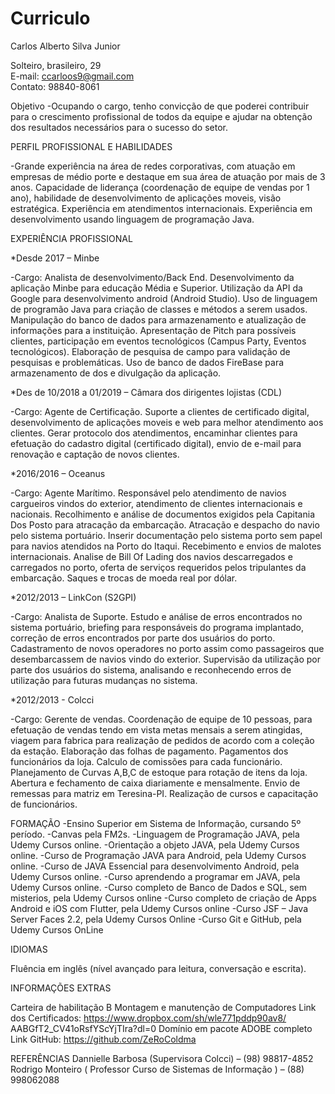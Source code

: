 # Curriculo

Carlos Alberto Silva Junior


Solteiro, brasileiro, 29		
E-mail: ccarloos9@gmail.com		
Contato: 98840-8061
  
  Objetivo
  -Ocupando o cargo, tenho convicção de que poderei contribuir para o crescimento profissional de todos da equipe e ajudar na obtenção dos resultados necessários para o sucesso do setor.
  
  PERFIL PROFISSIONAL E HABILIDADES
  
   -Grande experiência na área de redes corporativas, com atuação em empresas de médio porte e destaque em sua área de atuação por mais de 3 anos. Capacidade de liderança (coordenação de equipe de vendas por 1 ano), habilidade de desenvolvimento de aplicações moveis, visão estratégica. Experiência em atendimentos internacionais. Experiência em desenvolvimento usando linguagem de programação Java.

  EXPERIÊNCIA PROFISSIONAL

  *Desde 2017 – Minbe
  
   -Cargo: Analista de desenvolvimento/Back End. Desenvolvimento da aplicação Minbe para educação Média e Superior. Utilização da API da Google para desenvolvimento android (Android Studio). Uso de linguagem de programão Java para criação de classes e métodos a serem usados. Manipulação do banco de dados para armazenamento e atualização de informações para a instituição. Apresentação de Pitch para possíveis clientes, participação em eventos tecnológicos (Campus Party, Eventos tecnológicos). Elaboração de pesquisa de campo para validação de pesquisas e problemáticas. Uso de banco de dados FireBase para armazenamento de dos e divulgação da aplicação. 
        
  *Des de 10/2018 a 01/2019 – Câmara dos dirigentes lojistas (CDL)
  
   -Cargo: Agente de Certificação. Suporte a clientes de certificado digital, desenvolvimento de aplicações moveis e web para melhor atendimento aos clientes. Gerar protocolo dos atendimentos, encaminhar clientes para efetuação do cadastro digital (certificado digital), envio de e-mail para renovação e captação de novos clientes.

  *2016/2016 – Oceanus
  
   -Cargo: Agente Marítimo. Responsável pelo atendimento de navios cargueiros vindos do exterior, atendimento de clientes internacionais e nacionais. Recolhimento e análise de documentos exigidos pela Capitania Dos Posto para atracação da embarcação. Atracação e despacho do navio pelo sistema portuário. Inserir documentação pelo sistema porto sem papel para navios atendidos na Porto do Itaqui. Recebimento e envios de malotes internacionais. Analise de Bill Of Lading dos navios descarregados e carregados no porto, oferta de serviços requeridos pelos tripulantes da embarcação. Saques e trocas de moeda real por dólar. 
    
  *2012/2013 – LinkCon (S2GPI) 
  
   -Cargo: Analista de Suporte. Estudo e análise de erros encontrados no sistema portuário, briefing para responsáveis do programa implantado, correção de erros encontrados por parte dos usuários do porto. Cadastramento de novos operadores no porto assim como passageiros que desembarcassem de navios vindo do exterior. Supervisão da utilização por parte dos usuários do sistema, analisando e reconhecendo erros de utilização para futuras mudanças no sistema.
    
  *2012/2013 - Colcci 
  
   -Cargo: Gerente de vendas. Coordenação de equipe de 10 pessoas, para efetuação de vendas tendo em vista metas mensais a serem atingidas, viagem para fabrica para realização de pedidos de acordo com a coleção da estação. Elaboração das folhas de pagamento. Pagamentos dos funcionários da loja. Calculo de comissões para cada funcionário. Planejamento de Curvas A,B,C de estoque para rotação de itens da loja. Abertura e fechamento de caixa diariamente e mensalmente. Envio de remessas para matriz em Teresina-PI. Realização de cursos e capacitação de funcionários.


 FORMAÇÃO 
    -Ensino Superior em Sistema de Informação, cursando 5º período.
    -Canvas pela FM2s.
    -Linguagem de Programação JAVA, pela Udemy Cursos online.
    -Orientação a objeto JAVA, pela Udemy Cursos online.
    -Curso de Programação JAVA para Android, pela Udemy Cursos online.
    -Curso de JAVA Essencial para desenvolvimento Android, pela Udemy Cursos online.
    -Curso aprendendo a programar em JAVA, pela Udemy Cursos online.
    -Curso completo de Banco de Dados e SQL, sem misterios, pela Udemy Cursos online
    -Curso completo de criação de Apps Android e iOS com Flutter, pela Udemy Cursos online
    -Curso JSF – Java Server Faces 2.2, pela Udemy Cursos Online
    -Curso Git e GitHub, pela Udemy Cursos OnLine
    
  IDIOMAS
  
   Fluência em inglês (nível avançado para leitura, conversação e escrita). 
    
  INFORMAÇÕES EXTRAS
  
   Carteira de habilitação B
   Montagem e manutenção de Computadores
   Link dos Certificados: https://www.dropbox.com/sh/wle771pddp90av8/ AABGfT2_CV41oRsfYScYjTIra?dl=0
   Domínio em pacote ADOBE completo
   Link GitHub: https://github.com/ZeRoColdma	

  REFERÊNCIAS
    Dannielle Barbosa (Supervisora Colcci) – (98) 98817-4852 
    Rodrigo Monteiro ( Professor Curso de Sistemas de Informação ) – (88) 998062088
